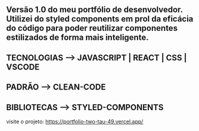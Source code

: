 Versão 1.0 do meu portfólio de desenvolvedor. Utilizei do styled components em prol da eficácia do código para poder reutilizar componentes estilizados de forma mais inteligente.
----------------------------------------------------------------------------
TECNOLOGIAS --> JAVASCRIPT | REACT | CSS | VSCODE
----------------------------------------------------------------------------
PADRÃO --> CLEAN-CODE
----------------------------------------------------------------------------
BIBLIOTECAS --> STYLED-COMPONENTS 
----------------------------------------------------------------------------
visite o projeto: https://portfolio-two-tau-49.vercel.app/
